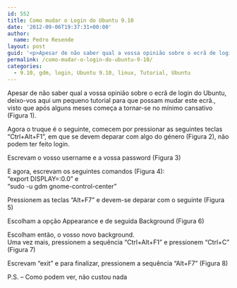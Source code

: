 ```yaml
---
id: 552
title: Como mudar o Login do Ubuntu 9.10
date: '2012-09-06T19:37:31+00:00'
author: 
  name: Pedro Resende
layout: post
guid: '<p>Apesar de não saber qual a vossa opinião sobre o ecrã de login do Ubuntu, deixo-vos aqui um pequeno tutorial para que possam mudar este ecrã., visto que após alguns meses começa a tornar-se no mínimo cansativo (Figura 1).</p><p>Agora o truque é o segui'
permalink: /como-mudar-o-login-do-ubuntu-9-10/
categories:
  - 9.10, gdm, login, Ubuntu 9.10, linux, Tutorial, Ubuntu
---
```

Apesar de não saber qual a vossa opinião sobre o ecrã de login do Ubuntu, deixo-vos aqui um pequeno tutorial para que possam mudar este ecrã., visto que após alguns meses começa a tornar-se no mínimo cansativo (Figura 1).

Agora o truque é o seguinte, comecem por pressionar as seguintes teclas “Ctrl+Alt+F1”, em que se devem deparar com algo do género (Figura 2), não podem ter feito login.

Escrevam o vosso username e a vossa password (Figura 3)

E agora, escrevam os seguintes comandos (Figura 4):  
“export DISPLAY=:0.0” e  
“sudo -u gdm gnome-control-center”

Pressionem as teclas “Alt+F7” e devem-se deparar com o seguinte (Figura 5)

Escolham a opção Appearance e de seguida Background (Figura 6)

Escolham então, o vosso novo background.  
Uma vez mais, pressionem a sequência “Ctrl+Alt+F1” e pressionem “Ctrl+C” (Figura 7)

Escrevam “exit” e para finalizar, pressionem a sequência “Alt+F7” (Figura 8)

P.S. – Como podem ver, não custou nada
